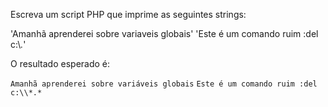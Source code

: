 Escreva um script PHP que imprime as seguintes strings:

'Amanhã aprenderei sobre variaveis globais'
'Este é um comando ruim :del c:\\*.*'

O resultado esperado é:

`Amanhã aprenderei sobre variáveis globais`
`Este é um comando ruim :del c:\\*.*`

